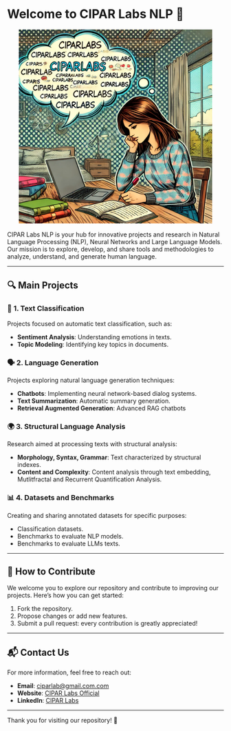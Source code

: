 # Welcome to CIPAR Labs NLP 👋

<p align="center">
  <img src="CiparLabs.png" width="450" height="450">
</p>

CIPAR Labs NLP is your hub for innovative projects and research in Natural Language Processing (NLP), Neural Networks and Large Language Models. Our mission is to explore, develop, and share tools and methodologies to analyze, understand, and generate human language.

---

## 🔍 **Main Projects**

### 📘 **1. Text Classification**
Projects focused on automatic text classification, such as:
- **Sentiment Analysis**: Understanding emotions in texts.
- **Topic Modeling**: Identifying key topics in documents.

### 🗣️ **2. Language Generation**
Projects exploring natural language generation techniques:
- **Chatbots**: Implementing neural network-based dialog systems.
- **Text Summarization**: Automatic summary generation.
- **Retrieval Augmented Generation**: Advanced RAG chatbots

### 🌍 **3. Structural Language Analysis**
Research aimed at processing texts with structural analysis:
- **Morphology, Syntax, Grammar**: Text characterized by structural indexes.
- **Content and Complexity**: Content analysis through text embedding, Mutlitfractal and Recurrent Quantification Analysis.

### 📊 **4. Datasets and Benchmarks**
Creating and sharing annotated datasets for specific purposes:
- Classification datasets.
- Benchmarks to evaluate NLP models.
- Benchmarks to evaluate LLMs texts.

---

## 📸 **How to Contribute**
We welcome you to explore our repository and contribute to improving our projects. Here’s how you can get started:
1. Fork the repository.
2. Propose changes or add new features.
3. Submit a pull request: every contribution is greatly appreciated!

---

## 📬 **Contact Us**
For more information, feel free to reach out:
- **Email**: [ciparlab@gmail.com.com](mailto:ciparlab@gmail.com)
- **Website**: [CIPAR Labs Official](https://sites.google.com/uniroma1.it/cipar-labs/)
- **LinkedIn**: [CIPAR Labs](https://www.linkedin.com/company/ciparlabs/)

---

Thank you for visiting our repository! 🎉
